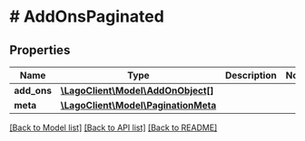 # # AddOnsPaginated

## Properties

Name | Type | Description | Notes
------------ | ------------- | ------------- | -------------
**add_ons** | [**\LagoClient\Model\AddOnObject[]**](AddOnObject.md) |  |
**meta** | [**\LagoClient\Model\PaginationMeta**](PaginationMeta.md) |  |

[[Back to Model list]](../../README.md#models) [[Back to API list]](../../README.md#endpoints) [[Back to README]](../../README.md)
